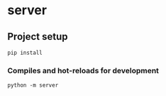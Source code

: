 # server

## Project setup
```
pip install
```

### Compiles and hot-reloads for development
```
python -m server
```
